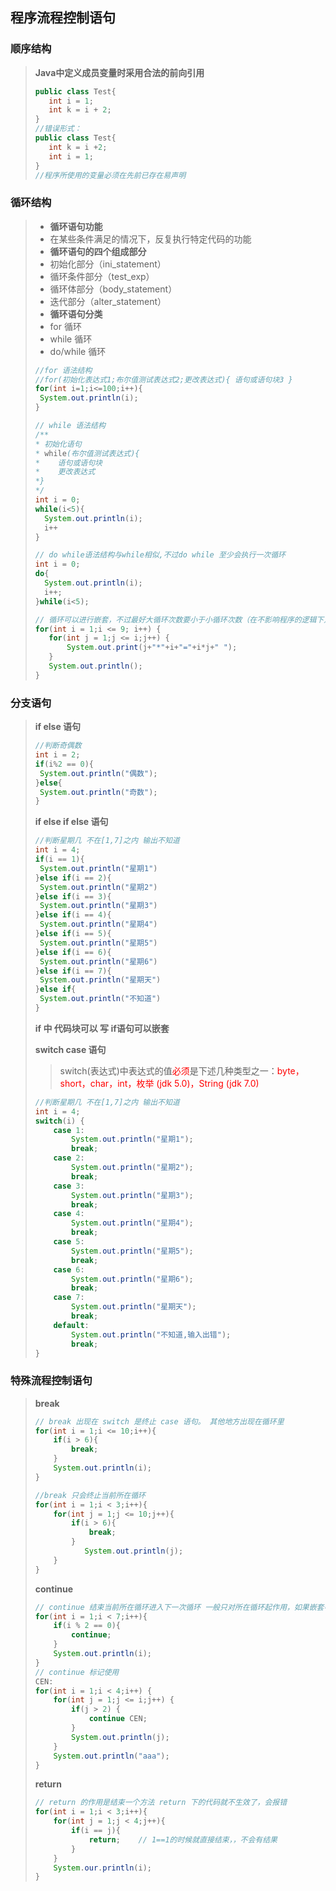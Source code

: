 ## 程序流程控制语句

### 顺序结构

> **Java中定义成员变量时采用合法的前向引用**
> 
> ```java
> public class Test{
>    int i = 1;
>    int k = i + 2;
> }
> //错误形式：
> public class Test{
>    int k = i +2;
>    int i = 1;
> }
> //程序所使用的变量必须在先前已存在易声明
> ```

### 循环结构

> * **循环语句功能**
> * 在某些条件满足的情况下，反复执行特定代码的功能
> * **循环语句的四个组成部分**
> * 初始化部分（ini_statement）
> * 循环条件部分（test_exp）
> * 循环体部分（body_statement）
> * 迭代部分（alter_statement）
> * **循环语句分类**
> * for 循环
> * while 循环
> * do/while 循环
> 
> ```java
> //for 语法结构
> //for(初始化表达式1;布尔值测试表达式2;更改表达式){ 语句或语句块3 }
> for(int i=1;i<=100;i++){
>  System.out.println(i);
> }
> 
> // while 语法结构
> /**
> * 初始化语句
> * while(布尔值测试表达式){
> *    语句或语句块
> *    更改表达式
> *}
> */
> int i = 0;
> while(i<5){
>   System.out.println(i);
>   i++
> }
> 
> // do while语法结构与while相似,不过do while 至少会执行一次循环
> int i = 0;
> do{
>   System.out.println(i);
>   i++;
> }while(i<5);
> 
> // 循环可以进行嵌套，不过最好大循环次数要小于小循环次数（在不影响程序的逻辑下）。
> for(int i = 1;i <= 9; i++) {
>    for(int j = 1;j <= i;j++) {
>        System.out.print(j+"*"+i+"="+i*j+" ");
>    }
>    System.out.println();
> }
> ```

### 分支语句

> **if  else 语句**
> 
> ```java
> //判断奇偶数
> int i = 2;
> if(i%2 == 0){
>  System.out.println("偶数");
> }else{
>  System.out.println("奇数");
> }
> ```
> 
> **if else if else 语句** 
> 
> ```java
> //判断星期几 不在[1,7]之内 输出不知道
> int i = 4;
> if(i == 1){
>  System.out.println("星期1")
> }else if(i == 2){
>  System.out.println("星期2")
> }else if(i == 3){
>  System.out.println("星期3")
> }else if(i == 4){
>  System.out.println("星期4")
> }else if(i == 5){
>  System.out.println("星期5")
> }else if(i == 6){
>  System.out.println("星期6")
> }else if(i == 7){
>  System.out.println("星期天")
> }else if{
>  System.out.println("不知道")
> }
> ```
> 
> **if 中 代码块可以 写 if语句可以嵌套**
> 
> **switch case 语句**
> 
> > switch(表达式)中表达式的值<font color='red'>必须</font>是下述几种类型之一：<font color='red'>byte，short，char，int，枚举 (jdk 5.0)，String (jdk 7.0)</font>
> 
> ```java
> //判断星期几 不在[1,7]之内 输出不知道
> int i = 4;
> switch(i) {
>     case 1:
>         System.out.println("星期1");
>         break;
>     case 2:
>         System.out.println("星期2");
>         break;
>     case 3:
>         System.out.println("星期3");
>         break;
>     case 4:
>         System.out.println("星期4");
>         break;
>     case 5:
>         System.out.println("星期5");
>         break;
>     case 6:
>         System.out.println("星期6");
>         break;
>     case 7:
>         System.out.println("星期天");
>         break;
>     default:
>         System.out.println("不知道,输入出错");
>         break;
> }
> ```

### 特殊流程控制语句

> **break**
> 
> ```java
> // break 出现在 switch 是终止 case 语句。 其他地方出现在循环里
> for(int i = 1;i <= 10;i++){
>     if(i > 6){
>         break;
>     }
>     System.out.println(i);
> }
> 
> //break 只会终止当前所在循环
> for(int i = 1;i < 3;i++){
>     for(int j = 1;j <= 10;j++){
>         if(i > 6){
>             break;
>         }
>            System.out.println(j);
>     }
> }
> ```
> 
> **continue**
> 
> ```java
> // continue 结束当前所在循环进入下一次循环 一般只对所在循环起作用，如果嵌套中指定标签会对所指定的循环起作用（基本很少用）
> for(int i = 1;i < 7;i++){
>     if(i % 2 == 0){
>         continue;
>     }
>     System.out.println(i);
> }
> // continue 标记使用
> CEN: 
> for(int i = 1;i < 4;i++) {
>     for(int j = 1;j <= i;j++) {
>         if(j > 2) {
>             continue CEN;
>         }
>         System.out.println(j);
>     }
>     System.out.println("aaa");
> }
> ```
> 
> **return**
> 
> ```java
> // return 的作用是结束一个方法 return 下的代码就不生效了，会报错
> for(int i = 1;i < 3;i++){
>     for(int j = 1;j < 4;j++){
>         if(i == j){
>             return;    // 1==1的时候就直接结束，，不会有结果 
>         }
>     }
>     System.our.println(i);
> }
> ```
